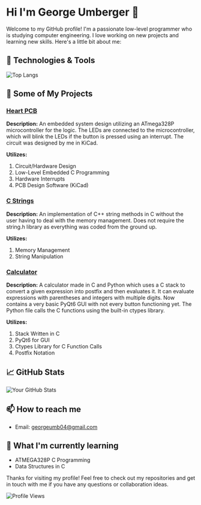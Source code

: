 # Hi I'm George Umberger 👋

Welcome to my GitHub profile! I'm a passionate low-level programmer who is studying computer engineering. I love working on new projects and learning new skills. Here's a little bit about me:

## 🔧 Technologies & Tools

![Top Langs](https://github-readme-stats.vercel.app/api/top-langs/?username=GeorgeU04&layout=compact&theme=radical)

## 🚀 Some of My Projects

### [Heart PCB](https://github.com/GeorgeU04/Heart-PCB)
**Description:** An embedded system design utilizing an ATmega328P microcontroller for the logic. The LEDs are connected to the microcontroller, which will blink the LEDs if the button is pressed using an interrupt. The circuit was designed by me in KiCad.

**Utilizes:**
1. Circuit/Hardware Design
2. Low-Level Embedded C Programming
3. Hardware Interrupts
4. PCB Design Software (KiCad)
   
### [C Strings](https://github.com/GeorgeU04/C-Strings)
**Description:** An implementation of C++ string methods in C without the user having to deal with the memory management. Does not require the string.h library as everything was coded from the ground up.

**Utilizes:**
1. Memory Management 
2. String Manipulation

### [Calculator](https://github.com/GeorgeU04/Calculator)
**Description:** A calculator made in C and Python which uses a C stack to convert a given expression into postfix and then evaluates it. It can evaluate expressions with parentheses and integers with multiple digits. Now contains a very basic PyQt6 GUI with not every button functioning yet. The Python file calls the C functions using the built-in ctypes library.

**Utilizes:**
1. Stack Written in C
2. PyQt6 for GUI
3. Ctypes Library for C Function Calls
4. Postfix Notation
   
## 📈 GitHub Stats

![Your GitHub Stats](https://github-readme-stats.vercel.app/api?username=GeorgeU04&show_icons=true&theme=radical)

## 📫 How to reach me

- Email: [georgeumb04@gmail.com](mailto:georgeumb04@gmail.com)

## 🌱 What I'm currently learning

- ATMEGA328P C Programming 
- Data Structures in C

Thanks for visiting my profile! Feel free to check out my repositories and get in touch with me if you have any questions or collaboration ideas.

![Profile Views](https://komarev.com/ghpvc/?username=GeorgeU04&color=blue)
